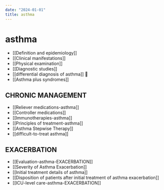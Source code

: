 ```yaml
---
date: "2024-01-01"
title: asthma
---
```



# asthma

- [[Definition and epidemiology]]
- [[Clinical manifestations]]
- [[Physical examination]]
- [[Diagnostic studies]]
- [[differential diagnosis of asthma]] 󰒖
- [[Asthma plus syndromes]]

## CHRONIC MANAGEMENT

- [[Reliever medications-asthma]]
- [[Controller medications]]
- [[Immunotherapies-asthma]]
- [[Principles of treatment-asthma]]
- [[Asthma Stepwise Therapy]]
- [[difficult-to-treat asthma]]

## EXACERBATION

- [[Evaluation-asthma-EXACERBATION]]
- [[Severity of Asthma Exacerbation]]
- [[Initial treatment details of asthma]]
- [[Disposition of patients after initial treatment of asthma exacerbation]]
- [[ICU-level care-asthma-EXACERBATION]]
